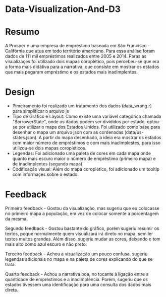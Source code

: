# Data-Visualization-And-D3

# Resumo
A Prosper é uma empresa de empréstimo baseada em São Francisco - Califórnia que atua em todo território americano. 
Para essa análise foram dados de 111 mil empréstimos realizados entre 2005 e 2014. Paras as visualizaçes foi utilizado
dois mapas coroplético, pois percebeu-se que era a forma mais didátiva para a narrativa, que consiste em mostrar os estados que mais pegaram empréstimo e os estados mais inadimplentes. 

# Design
- Pimeiramento foi realizado um tratamento dos dados (data_wrang.r) para simplificar o arquivo js
- Tipo de Gráfico e Layout: Como existe uma variável categórica chamada "BorrowerState", onde os dados podem ser divididos por estado, optou-se por utilizar o mapa dos Estados Unidos. Foi utilizado como base para desenhar o mapa um arquivo json com as cordenadas (data/us-states.json). A partir do mapa desenhado, a ideia era mostrar os estados com maior número de empréstimos e com mais inadimplestes, para isso utilizou-se dois mapas coropléticos.
- Legendas: Foi adicionado uma paleta de cores em cada mapa onde quanto mais escuro maior o número de empréstimo (primeiro mapa) e de inadimplentes (segundo mapa).
- Codificação visual: Além do mapa coroplético, foi adicionado um tooltip com informaçes sobre o estado.

# Feedback
Primeiro feedback - Gostou da visualização, mas sugeriu que eu colocasse no primeiro mapa a população, em vez de colocar somente a porcentagem da mesma.

Segundo feedback - Gostou bastante do gráfico, porém sugeriu resumir os textos, poque normalmente quem visualizará irá direto no mapa, sem ler textos muitos grandes. Além disso, sugeriu mudar as cores, deixando o tom mais alto como azul escuro e não preto.
 
Terceiro feedback - Achou a visualização um pouco confusa, sugeriu legendas adicionais no mapa e na paleta de cores explicando do que se trata. 

Quarto feedback - Achou a narrativa boa, no tocante à ligação entre a quantidade de empréstimos e a inadimplência. Porém, sugeriu que os estados tivessem uma identificação para uma consulta dos dados mais direta.
